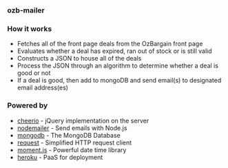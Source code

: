 ### ozb-mailer

### How it works
- Fetches all of the front page deals from the OzBargain front page
- Evaluates whether a deal has expired, ran out of stock or is still valid
- Constructs a JSON to house all of the deals
- Process the JSON through an algorithm to determine whether a deal is good or not
- If a deal is good, then add to mongoDB and send email(s) to designated email address(es)

### Powered by
- [cheerio](https://github.com/cheeriojs/cheerio) - jQuery implementation on the server
- [nodemailer](https://github.com/nodemailer/nodemailer) - Send emails with Node.js
- [mongodb](https://github.com/mongodb/mongo) - The MongoDB Database
- [request](https://github.com/request/request) - Simplified HTTP request client
- [moment.js](https://github.com/moment/moment) - Powerful date time library
- [heroku](https://www.heroku.com/) - PaaS for deployment

